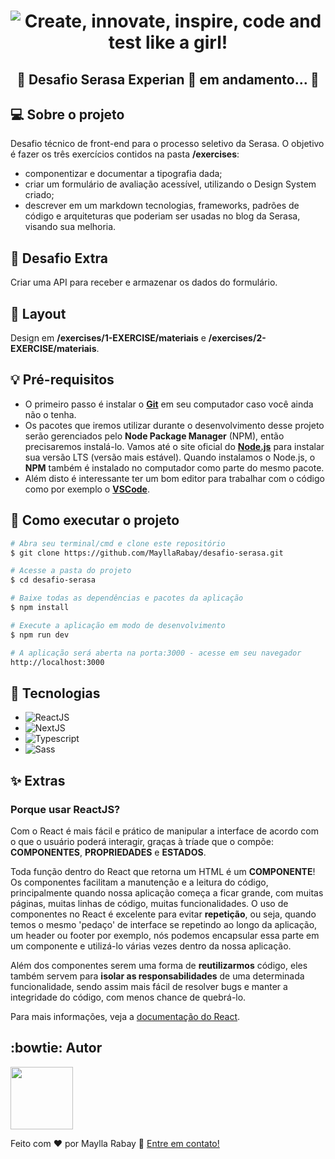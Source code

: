 <h1 align="center">
  <img alt="Create, innovate, inspire, code and test like a girl!" title="Banner" src="./src/app/presentation/assets/images/banner.png" />
</h1>

<h2 align="center"> 
	🚧 Desafio Serasa Experian 🚀 em andamento... 🚧
</h2>

## 💻 Sobre o projeto

Desafio técnico de front-end para o processo seletivo da Serasa. O objetivo é fazer os três exercícios contidos na pasta **/exercises**:

- componentizar e documentar a tipografia dada;
- criar um formulário de avaliação acessível, utilizando o Design System criado;
- descrever em um markdown tecnologias, frameworks, padrões de código e arquiteturas que poderiam ser usadas no blog da Serasa, visando sua melhoria.

## 🚀 Desafio Extra

Criar uma API para receber e armazenar os dados do formulário.

## 🎨 Layout

Design em **/exercises/1-EXERCISE/materiais** e **/exercises/2-EXERCISE/materiais**.

## 💡 Pré-requisitos

- O primeiro passo é instalar o [**Git**](https://git-scm.com) em seu computador caso você ainda não o tenha.
- Os pacotes que iremos utilizar durante o desenvolvimento desse projeto serão gerenciados pelo **Node Package Manager** (NPM), então precisaremos instalá-lo. Vamos até o site oficial do [**Node.js**](https://nodejs.org/en/) para instalar sua versão LTS (versão mais estável). Quando instalamos o Node.js, o **NPM** também é instalado no computador como parte do mesmo pacote.
- Além disto é interessante ter um bom editor para trabalhar com o código como por exemplo o [**VSCode**](https://code.visualstudio.com/download).

## 🚀 Como executar o projeto

```bash
# Abra seu terminal/cmd e clone este repositório
$ git clone https://github.com/MayllaRabay/desafio-serasa.git

# Acesse a pasta do projeto
$ cd desafio-serasa

# Baixe todas as dependências e pacotes da aplicação
$ npm install

# Execute a aplicação em modo de desenvolvimento
$ npm run dev

# A aplicação será aberta na porta:3000 - acesse em seu navegador
http://localhost:3000
```

## 🔧 Tecnologias

- ![ReactJS](https://img.shields.io/badge/-ReactJS-4682b4)
- ![NextJS](https://img.shields.io/badge/-NextJS-000000)
- ![Typescript](https://img.shields.io/badge/-Typescript-155991)
- ![Sass](https://img.shields.io/badge/-Sass-ff6f9c)

## ✨ Extras

### Porque usar ReactJS?

Com o React é mais fácil e prático de manipular a interface de acordo com o que o usuário poderá interagir, graças à tríade que o compõe: **COMPONENTES**, **PROPRIEDADES** e **ESTADOS**.

Toda função dentro do React que retorna um HTML é um **COMPONENTE**! Os componentes facilitam a manutenção e a leitura do código, principalmente quando nossa aplicação começa a ficar grande, com muitas páginas, muitas linhas de código, muitas funcionalidades. O uso de componentes no React é excelente para evitar **repetição**, ou seja, quando temos o mesmo 'pedaço' de interface se repetindo ao longo da aplicação, um header ou footer por exemplo, nós podemos encapsular essa parte em um componente e utilizá-lo várias vezes dentro da nossa aplicação.

Além dos componentes serem uma forma de **reutilizarmos** código, eles também servem para **isolar as responsabilidades** de uma determinada funcionalidade, sendo assim mais fácil de resolver bugs e manter a integridade do código, com menos chance de quebrá-lo.

Para mais informações, veja a [documentação do React](https://create-react-app.dev/docs/getting-started/).

## :bowtie: Autor

<a href="https://github.com/mayllarabay/">
 <img src="https://avatars.githubusercontent.com/u/68441361?v=4" width="100px" alt="" />
</a>

Feito com ❤️ por Maylla Rabay 👋 [Entre em contato!](https://www.linkedin.com/in/mayllarabay/)
